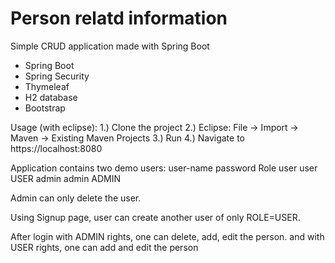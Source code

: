 # Person relatd information
Simple CRUD application made with Spring Boot

- Spring Boot
- Spring Security
- Thymeleaf
- H2 database
- Bootstrap

Usage (with eclipse):
1.) Clone the project
2.) Eclipse: File -> Import -> Maven -> Existing Maven Projects
3.) Run
4.) Navigate to https://localhost:8080

Application contains two demo users:
user-name password   Role 
user       user      USER
admin      admin     ADMIN

Admin can only delete the user.

Using Signup page, user can create another user of only ROLE=USER.

After login with ADMIN rights, one can delete, add, edit the person.
and with USER rights, one can add and edit the person